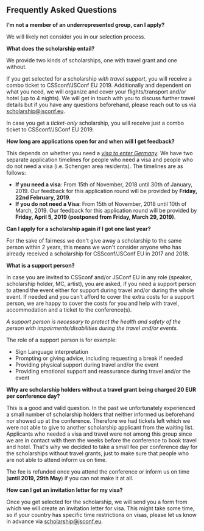## Frequently Asked Questions

__I’m not a member of an underrepresented group, can I apply?__

We will likely not consider you in our selection process.

__What does the scholarship entail?__

We provide two kinds of scholarships, one with travel grant and one without.

If you get selected for a scholarship *with travel support*, you will receive a combo ticket to CSSconf/JSConf EU 2019. Additionally and dependent on what you need, we will organize and cover your flights/transport and/or hotel (up to 4 nights). We will get in touch with you to discuss further travel details but if you have any questions beforehand, please reach out to us via [scholarship@jsconf.eu](mailto:scholarship@jsconf.eu?subject=Scholarship%20FAQ).

In case you get a _ticket-only_ scholarship, you will receive just a combo ticket to CSSconf/JSConf EU 2019.

__How long are applications open for and when will I get feedback?__

This depends on whether you need a [_visa to enter Germany_](https://www.auswaertiges-amt.de/en/einreiseundaufenthalt/visabestimmungen-node). We have two separate application timelines for people who need a visa and people who do not need a visa (i.e. Schengen area residents). The timelines are as follows:

- __If you need a visa__: From 15th of November, 2018 until 30th of January, 2019. Our feedback for this application round will be provided by **Friday, 22nd February, 2019**.
- __If you do not need a Visa__: From 15th of November, 2018 until 10th of March, 2019. Our feedback for this application round will be provided by **Friday, April 5, 2019 (postponed from Friday, March 29, 2019)**.

__Can I apply for a scholarship again if I got one last year?__

For the sake of fairness we don't give away a scholarship to the same person within 2 years, this means we won't consider anyone who has already received a scholarship for CSSconf/JSConf EU in 2017 and 2018.

__What is a support person?__

In case you are invited to CSSconf and/or JSConf EU in any role (speaker, scholarship holder, MC, artist), you are asked, if you need a support person to attend the event either for support during travel and/or during the whole event. If needed and you can’t afford to cover the extra costs for a support person, we are happy to cover the costs for you and help with travel, accommodation and a ticket to the conference(s).

*A support person is necessary to protect the health and safety of the person with impairments/disabilities during the travel and/or events.*

The role of a support person is for example:
- Sign Language interpretation
- Prompting or giving advice, including requesting a break if needed
- Providing physical support during travel and/or the event
- Providing emotional support and reassurance during travel and/or the event

__Why are scholarship holders without a travel grant being charged 20 EUR per conference day?__

This is a good and valid question. In the past we unfortunately experienced a small number of scholarship holders that neither informed us beforehand nor showed up at the conference. Therefore we had tickets left which we were not able to give to another scholarship applicant from the waiting list. Applicants who needed a visa and travel were not among this group since we are in contact with them the weeks before the conference to book travel and hotel. That's why we decided to take a small fee per conference day for the scholarships without travel grants, just to make sure that people who are not able to attend inform us on time.

The fee is refunded once you attend the conference or inform us on time (**until 2019, 29th May**) if you can not make it at all.

__How can I get an invitation letter for my visa?__

Once you get selected for the scholarship, we will send you a form from which we will create an invitation letter for visa. This might take some time, so if your country has specific time restrictions on visas, please let us know in advance via [scholarship@jsconf.eu](mailto:scholarship@jsconf.eu?subject=Scholarship%20FAQ).
